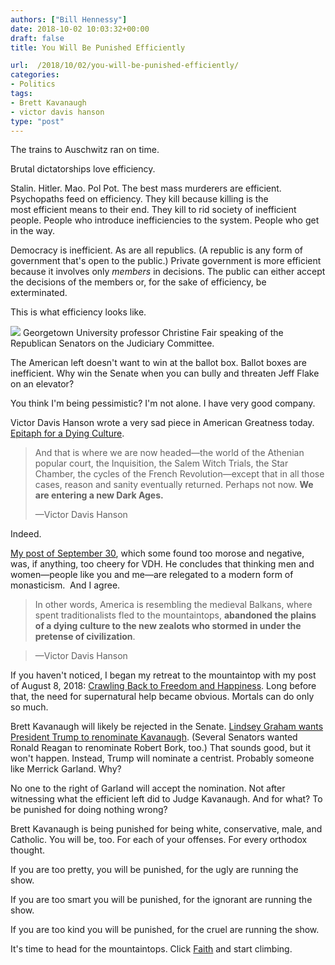 ```yaml
---
authors: ["Bill Hennessy"]
date: 2018-10-02 10:03:32+00:00
draft: false
title: You Will Be Punished Efficiently

url:  /2018/10/02/you-will-be-punished-efficiently/
categories:
- Politics
tags:
- Brett Kavanaugh
- victor davis hanson
type: "post"
---
```





The trains to Auschwitz ran on time. 







Brutal dictatorships love efficiency. 







Stalin. Hitler. Mao. Pol Pot. The best mass murderers are efficient. Psychopaths feed on efficiency. They kill because killing is the most efficient means to their end. They kill to rid society of inefficient people. People who introduce inefficiencies to the system. People who get in the way.







Democracy is inefficient. As are all republics. (A republic is any form of government that's open to the public.) Private government is more efficient because it involves only _members_ in decisions. The public can either accept the decisions of the members or, for the sake of efficiency, be exterminated.







This is what efficiency looks like. 





![](https://www.hennessysview.com/wp-content/uploads/2018/10/Screen-Shot-2018-10-02-at-4.43.42-AM.png)
Georgetown University professor Christine Fair speaking of the Republican Senators on the Judiciary Committee.





The American left doesn't want to win at the ballot box. Ballot boxes are inefficient. Why win the Senate when you can bully and threaten Jeff Flake on an elevator?







You think I'm being pessimistic? I'm not alone. I have very good company. 







Victor Davis Hanson wrote a very sad piece in American Greatness today.  [Epitaph for a Dying Culture](https://amgreatness.com/2018/09/30/epitaph-for-a-dying-culture/).







> And that is where we are now headed—the world of the Athenian popular court, the Inquisition, the Salem Witch Trials, the Star Chamber, the cycles of the French Revolution—except that in all those cases, reason and sanity eventually returned. Perhaps not now. **We are entering a new Dark Ages.**
> 
> —Victor Davis Hanson  








Indeed. 







[My post of September 30](https://www.hennessysview.com/2018/09/30/weve-never-been-closer-to-totalitarianism/), which some found too morose and negative, was, if anything, too cheery for VDH. He concludes that thinking men and women—people like you and me—are relegated to a modern form of monasticism.  And I agree.







> In other words, America is resembling the medieval Balkans, where spent traditionalists fled to the mountaintops, **abandoned the plains of a dying culture to the new zealots who stormed in under the pretense of civilization**.  

> 
> —Victor Davis Hanson







If you haven't noticed, I began my retreat to the mountaintop with my post of August 8, 2018: [Crawling Back to Freedom and Happiness](https://www.hennessysview.com/2018/08/08/crawling-back-to-happiness-and-freedom/). Long before that, the need for supernatural help became obvious. Mortals can do only so much. 







Brett Kavanaugh will likely be rejected in the Senate. [Lindsey Graham wants President Trump to renominate Kavanaugh](https://www.foxnews.com/politics/lindsey-graham-if-kavanaugh-vote-fails-trump-should-re-nominate-him-before-midterms-appeal-the-case-to-the-american-people). (Several Senators wanted Ronald Reagan to renominate Robert Bork, too.) That sounds good, but it won't happen. Instead, Trump will nominate a centrist. Probably someone like Merrick Garland. Why?







No one to the right of Garland will accept the nomination. Not after witnessing what the efficient left did to Judge Kavanaugh. And for what? To be punished for doing nothing wrong?







Brett Kavanaugh is being punished for being white, conservative, male, and Catholic. You will be, too. For each of your offenses. For every orthodox thought. 







If you are too pretty, you will be punished, for the ugly are running the show. 







If you are too smart you will be punished, for the ignorant are running the show.







If you are too kind you will be punished, for the cruel are running the show.







It's time to head for the mountaintops. Click [Faith](https://www.hennessysview.com/category/faith-2/) and start climbing.



